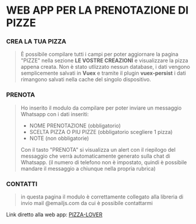 # WEB APP PER LA PRENOTAZIONE DI PIZZE 

### CREA LA TUA PIZZA
> È possibile compilare tutti i campi per poter aggiornare la pagina "PIZZE"
> nella sezione **LE VOSTRE CREAZIONI** e visualizzare la pizza appena creata.
> Non è stato utlizzato nessun database, i dati vengono semplicemente salvati in **Vuex**
> e tramite il plugin **vuex-persist** i dati rimangono salvati nella cache del singolo dispositivo.

### PRENOTA
> Ho inserito il modulo da compilare per poter inviare un messaggio Whatsapp con 
> i dati inseriti: 
> - NOME PRENOTAZIONE (obbligatorio)
> - SCELTA PIZZA O PIU PIZZE (obbligatorio scegliere 1 pizza)
> - NOTE (non obbligatorie)
>
> Con il tasto "PRENOTA" si visualizza un alert con il riepilogo del messaggio che verrà
> automaticamente generato sulla chat di Whatsapp.
> (il numero di telefono non è impostato, quindi è possibile mandare il messaggio a chiunque nella propria rubrica)

### CONTATTI
> in questa pagina il modulo è correttamente collegato alla libreria di invio mail @emailjs.com
> da cui è possibile contattarmi

Link diretto alla web app: [PIZZA-LOVER](https://prismatic-rabanadas-588c93.netlify.app/)

